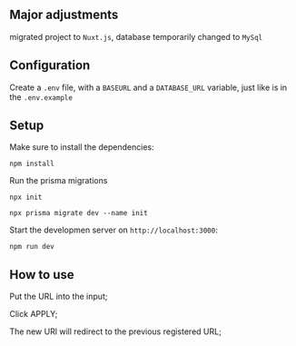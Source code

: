 ## Major adjustments

migrated project to `Nuxt.js`, database temporarily changed to `MySql`

## Configuration

Create a `.env` file, with a `BASEURL` and a `DATABASE_URL` variable, just like is in the `.env.example`

## Setup

Make sure to install the dependencies:

```npm install```

Run the prisma migrations

```npx init```

```npx prisma migrate dev --name init```

Start the developmen server on `http://localhost:3000`: 

```npm run dev```

## How to use

Put the URL into the input;

Click APPLY;

The new URl will redirect to the previous registered URL;